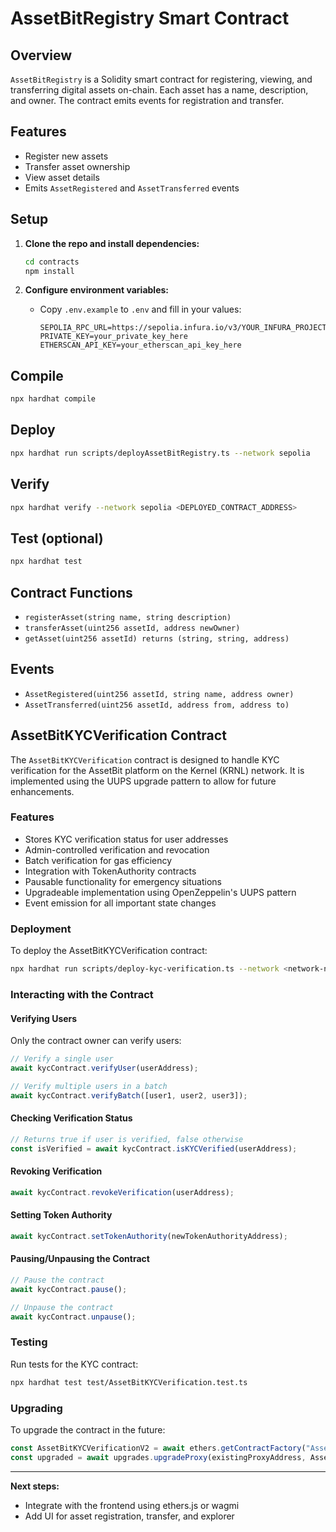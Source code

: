 # AssetBitRegistry Smart Contract

## Overview

`AssetBitRegistry` is a Solidity smart contract for registering, viewing, and transferring digital assets on-chain. Each asset has a name, description, and owner. The contract emits events for registration and transfer.

## Features
- Register new assets
- Transfer asset ownership
- View asset details
- Emits `AssetRegistered` and `AssetTransferred` events

## Setup

1. **Clone the repo and install dependencies:**
   ```bash
   cd contracts
   npm install
   ```

2. **Configure environment variables:**
   - Copy `.env.example` to `.env` and fill in your values:
     ```
     SEPOLIA_RPC_URL=https://sepolia.infura.io/v3/YOUR_INFURA_PROJECT_ID
     PRIVATE_KEY=your_private_key_here
     ETHERSCAN_API_KEY=your_etherscan_api_key_here
     ```

## Compile

```bash
npx hardhat compile
```

## Deploy

```bash
npx hardhat run scripts/deployAssetBitRegistry.ts --network sepolia
```

## Verify

```bash
npx hardhat verify --network sepolia <DEPLOYED_CONTRACT_ADDRESS>
```

## Test (optional)

```bash
npx hardhat test
```

## Contract Functions
- `registerAsset(string name, string description)`
- `transferAsset(uint256 assetId, address newOwner)`
- `getAsset(uint256 assetId) returns (string, string, address)`

## Events
- `AssetRegistered(uint256 assetId, string name, address owner)`
- `AssetTransferred(uint256 assetId, address from, address to)`

## AssetBitKYCVerification Contract

The `AssetBitKYCVerification` contract is designed to handle KYC verification for the AssetBit platform on the Kernel (KRNL) network. It is implemented using the UUPS upgrade pattern to allow for future enhancements.

### Features

- Stores KYC verification status for user addresses
- Admin-controlled verification and revocation
- Batch verification for gas efficiency
- Integration with TokenAuthority contracts
- Pausable functionality for emergency situations
- Upgradeable implementation using OpenZeppelin's UUPS pattern
- Event emission for all important state changes

### Deployment

To deploy the AssetBitKYCVerification contract:

```bash
npx hardhat run scripts/deploy-kyc-verification.ts --network <network-name>
```

### Interacting with the Contract

#### Verifying Users

Only the contract owner can verify users:

```javascript
// Verify a single user
await kycContract.verifyUser(userAddress);

// Verify multiple users in a batch
await kycContract.verifyBatch([user1, user2, user3]);
```

#### Checking Verification Status

```javascript
// Returns true if user is verified, false otherwise
const isVerified = await kycContract.isKYCVerified(userAddress);
```

#### Revoking Verification

```javascript
await kycContract.revokeVerification(userAddress);
```

#### Setting Token Authority

```javascript
await kycContract.setTokenAuthority(newTokenAuthorityAddress);
```

#### Pausing/Unpausing the Contract

```javascript
// Pause the contract
await kycContract.pause();

// Unpause the contract
await kycContract.unpause();
```

### Testing

Run tests for the KYC contract:

```bash
npx hardhat test test/AssetBitKYCVerification.test.ts
```

### Upgrading

To upgrade the contract in the future:

```javascript
const AssetBitKYCVerificationV2 = await ethers.getContractFactory("AssetBitKYCVerificationV2");
const upgraded = await upgrades.upgradeProxy(existingProxyAddress, AssetBitKYCVerificationV2);
```

---

**Next steps:**
- Integrate with the frontend using ethers.js or wagmi
- Add UI for asset registration, transfer, and explorer 